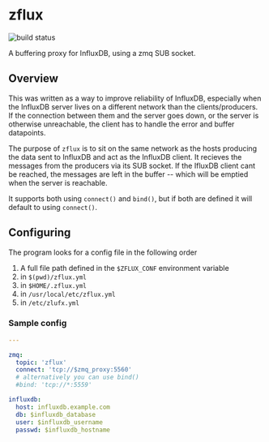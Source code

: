 # zflux

![build status](https://jenkins.sudo.is/buildStatus/icon?job=projects%2Fzflux&style=flat-square)

A buffering proxy for InfluxDB, using a zmq SUB socket.

## Overview

This was written as a way to improve reliability of InfluxDB,
especially when the InfluxDB server lives on a different network than
the clients/producers. If the connection between them and the server
goes down, or the server is otherwise unreachable, the client has to
handle the error and buffer datapoints.

The purpose of `zflux` is to sit on the same network as the hosts producing
the data sent to InfluxDB and act as the InfluxDB client. It recieves the
messages from the producers via its SUB socket. If the IfluxDB client cant be
reached, the messages are left in the buffer -- which will be emptied when
the server is reachable.

It supports both using `connect()` and `bind()`, but if both are defined it will default to using `connect()`.

## Configuring

The program looks for a config file in the following order

1. A full file path defined in the `$ZFLUX_CONF` environment variable
2. in `$(pwd)/zflux.yml`
3. in `$HOME/.zflux.yml`
4. in `/usr/local/etc/zflux.yml`
5. in `/etc/zlufx.yml`


### Sample config

```yml
---

zmq:
  topic: 'zflux'
  connect: 'tcp://$zmq_proxy:5560'
  # alternatively you can use bind()
  #bind: 'tcp://*:5559'

influxdb:
  host: influxdb.example.com
  db: $influxdb_database
  user: $influxdb_username
  passwd: $influxdb_hostname

```
